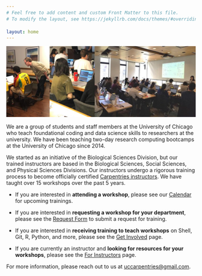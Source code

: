 ```yaml
---
# Feel free to add content and custom Front Matter to this file.
# To modify the layout, see https://jekyllrb.com/docs/themes/#overriding-theme-defaults

layout: home
---
```


![banner](/assets/img/banner.jpg)

We are a group of students and staff members at the University of Chicago who teach foundational coding and data science skills to researchers at the university. We have been teaching two-day research computing bootcamps at the University of Chicago since 2014.

We started as an initiative of the Biological Sciences Division, but our trained instructors are based in the Biological Sciences, Social Sciences, and Physical Sciences Divisions. Our instructors undergo a rigorous training process to become officially certified [Carpentries instructors](https://carpentries.org/about/). We have taught over 15 workshops over the past 5 years. 

- If you are interested in **attending a workshop**, please see our [Calendar](https://uc-carpentries.github.io/calendar/) for upcoming trainings.

- If you are interested in **requesting a workshop for your department**, please see the [Request Form](https://uc-carpentries.github.io/request-form/) to submit a request for training.

- If you are interested in **receiving training to teach workshops** on Shell, Git, R, Python, and more, please see the [Get Involved](https://uc-carpentries.github.io/get-involved/) page.

- If you are currently an instructor and **looking for resources for your workshops**, please see the [For Instructors](https://uc-carpentries.github.io/get-involved/) page.

For more information, please reach out to us at uccarpentries@gmail.com.
